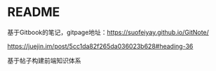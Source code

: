 # README

基于Gitbook的笔记，gitpage地址：https://suofeiyay.github.io/GitNote/

https://juejin.im/post/5cc1da82f265da036023b628#heading-36

基于帖子构建前端知识体系 

